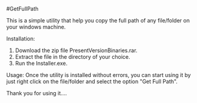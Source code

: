 #GetFullPath

This is a simple utility that help you copy the full path of any file/folder on your windows machine.

Installation:
  1. Download the zip file PresentVersionBinaries.rar.
  2. Extract the file in the directory of your choice.
  3. Run the Installer.exe.

Usage:
Once the utility is installed without errors, you can start using it by just right click on the file/folder and select the option "Get Full Path".

Thank you for using it....
